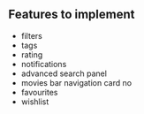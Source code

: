 ## Features to implement
* filters
* tags
* rating
* notifications
* advanced search panel
* movies bar navigation card no
* favourites
* wishlist